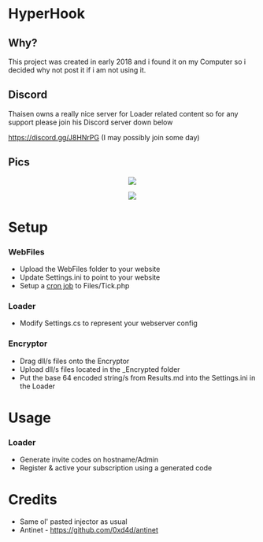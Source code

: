 # HyperHook

## Why?
This project was created in early 2018 and i found it on my Computer so i decided why not post it if i am not using it.

## Discord
Thaisen owns a really nice server for Loader related content so for any support please join his Discord server down below

<https://discord.gg/J8HNrPG> (I may possibly join some day)

## Pics
<p align="center">
 <img src="https://i.imgur.com/flop1hW.png">
</p>

<p align="center">
 <img src="https://i.imgur.com/OnWMkjm.png">
</p>

# Setup

### WebFiles
- Upload the WebFiles folder to your website
- Update Settings.ini to point to your website
- Setup a [cron job](https://en.wikipedia.org/wiki/Cron) to Files/Tick.php


### Loader
- Modify Settings.cs to represent your webserver config

### Encryptor
- Drag dll/s files onto the Encryptor
- Upload dll/s files located in the _Encrypted folder
- Put the base 64 encoded string/s from Results.md into the Settings.ini in the Loader

# Usage

### Loader
- Generate invite codes on hostname/Admin
- Register & active your subscription using a generated code

# Credits
- Same ol' pasted injector as usual
- Antinet - https://github.com/0xd4d/antinet
